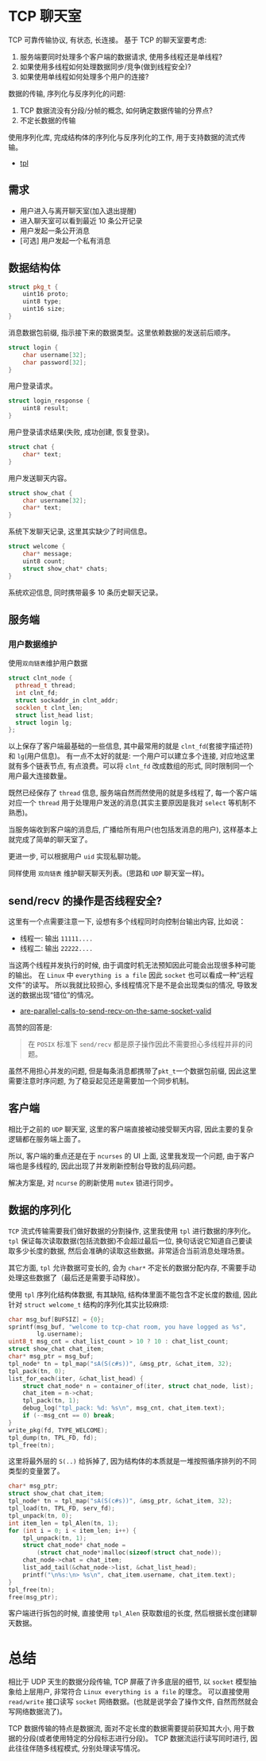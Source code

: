 # TCP 聊天室

TCP 可靠传输协议, 有状态, 长连接。
基于 TCP 的聊天室要考虑:

1. 服务端要同时处理多个客户端的数据请求, 使用多线程还是单线程? 
2. 如果使用多线程如何处理数据同步/竞争(做到线程安全)? 
3. 如果使用单线程如何处理多个用户的连接?

数据的传输, 序列化与反序列化的问题:
1. TCP 数据流没有分段/分帧的概念, 如何确定数据传输的分界点?
2. 不定长数据的传输

使用序列化库, 完成结构体的序列化与反序列化的工作, 用于支持数据的流式传输。

 - [tpl](https://github.com/troydhanson/tpl)

## 需求

- 用户进入与离开聊天室(加入退出提醒)
- 进入聊天室可以看到最近 10 条公开记录
- 用户发起一条公开消息
- [可选] 用户发起一个私有消息

## 数据结构体

```cpp
struct pkg_t {
    uint16 proto;
    uint8 type;
    uint16 size;
}
```
消息数据包前缀, 指示接下来的数据类型。这里依赖数据的发送前后顺序。

```cpp
struct login {
    char username[32];
    char password[32];
}
```
用户登录请求。

```cpp
struct login_response {
    uint8 result;
}
```
用户登录请求结果(失败, 成功创建, 恢复登录)。

```cpp
struct chat {
    char* text;
}
```
用户发送聊天内容。


```cpp
struct show_chat {
    char username[32];
    char* text;
}
```
系统下发聊天记录, 这里其实缺少了时间信息。


```cpp
struct welcome {
    char* message;
    uint8 count;
    struct show_chat* chats;
}
```
系统欢迎信息, 同时携带最多 10 条历史聊天记录。

## 服务端

### 用户数据维护

使用`双向链表`维护用户数据

```cpp
struct clnt_node {
  pthread_t thread;
  int clnt_fd;
  struct sockaddr_in clnt_addr;
  socklen_t clnt_len;
  struct list_head list;
  struct login lg;
};
```

以上保存了客户端最基础的一些信息, 其中最常用的就是 `clnt_fd`(套接字描述符) 和 `lg`(用户信息)。
有一点不太好的就是: 一个用户可以建立多个连接, 对应地这里就有多个链表节点, 有点浪费。可以将 `clnt_fd` 改成数组的形式, 同时限制同一个用户最大连接数量。

既然已经保存了 `thread` 信息, 服务端自然而然使用的就是多线程了, 每一个客户端对应一个 `thread` 用于处理用户发送的消息(其实主要原因是我对 `select` 等机制不熟悉)。

当服务端收到客户端的消息后, 广播给所有用户(也包括发消息的用户), 这样基本上就完成了简单的聊天室了。

更进一步, 可以根据用户 `uid` 实现私聊功能。

同样使用 `双向链表` 维护聊天聊天列表。(思路和 `UDP` 聊天室一样)。

## send/recv 的操作是否线程安全?

这里有一个点需要注意一下, 设想有多个线程同时向控制台输出内容, 比如说：
- 线程一: 输出 `11111....`
- 线程二: 输出 `22222....`

当这两个线程并发执行的时候, 由于调度时机无法预知因此可能会出现很多种可能的输出。
在 `Linux` 中 `everything is a file` 因此 `socket` 也可以看成一种“远程文件”的读写。
所以我就比较担心, 多线程情况下是不是会出现类似的情况, 导致发送的数据出现“错位”的情况。

- [are-parallel-calls-to-send-recv-on-the-same-socket-valid](https://stackoverflow.com/questions/1981372/are-parallel-calls-to-send-recv-on-the-same-socket-valid)

高赞的回答是: 
> 在 `POSIX` 标准下 `send/recv` 都是原子操作因此不需要担心多线程并非的问题。

虽然不用担心并发的问题, 但是每条消息都携带了`pkt_t`一个数据包前缀, 因此这里需要注意时序问题, 为了稳妥起见还是需要加一个同步机制。

## 客户端

相比于之前的 `UDP` 聊天室, 这里的客户端直接被动接受聊天内容, 因此主要的复杂逻辑都在服务端上面了。

所以, 客户端的重点还是在于 `ncurses` 的 UI 上面, 这里我发现一个问题, 由于客户端也是多线程的, 因此出现了并发刷新控制台导致的乱码问题。

解决方案是, 对 `ncurse` 的刷新使用 `mutex` 锁进行同步。

## 数据的序列化

`TCP` 流式传输需要我们做好数据的分割操作, 这里我使用 `tpl` 进行数据的序列化。`tpl` 保证每次读取数据(包括流数据)不会超过最后一位, 换句话说它知道自己要读取多少长度的数据, 然后会准确的读取这些数据。非常适合当前消息处理场景。

其它方面, `tpl` 允许数据可变长的, 会为 `char*` 不定长的数据分配内存, 不需要手动处理这些数据了（最后还是需要手动释放）。

使用 `tpl` 序列化结构体数据, 有其缺陷, 结构体里面不能包含不定长度的数组, 因此针对 `struct welcome_t` 结构的序列化其实比较麻烦:

```cpp
char msg_buf[BUFSIZ] = {0};
sprintf(msg_buf, "welcome to tcp-chat room, you have logged as %s",
        lg.username);
uint8_t msg_cnt = chat_list_count > 10 ? 10 : chat_list_count;
struct show_chat chat_item;
char* msg_ptr = msg_buf;
tpl_node* tn = tpl_map("sA(S(c#s))", &msg_ptr, &chat_item, 32);
tpl_pack(tn, 0);
list_for_each(iter, &chat_list_head) {
    struct chat_node* n = container_of(iter, struct chat_node, list);
    chat_item = n->chat;
    tpl_pack(tn, 1);
    debug_log("tpl_pack: %d: %s\n", msg_cnt, chat_item.text);
    if (--msg_cnt == 0) break;
}
write_pkg(fd, TYPE_WELCOME);
tpl_dump(tn, TPL_FD, fd);
tpl_free(tn);
```

这里将最外层的 `S(..)` 给拆掉了, 因为结构体的本质就是一堆按照循序排列的不同类型的变量罢了。

```cpp
char* msg_ptr;
struct show_chat chat_item;
tpl_node* tn = tpl_map("sA(S(c#s))", &msg_ptr, &chat_item, 32);
tpl_load(tn, TPL_FD, serv_fd);
tpl_unpack(tn, 0);
int item_len = tpl_Alen(tn, 1);
for (int i = 0; i < item_len; i++) {
    tpl_unpack(tn, 1);
    struct chat_node* chat_node =
        (struct chat_node*)malloc(sizeof(struct chat_node));
    chat_node->chat = chat_item;
    list_add_tail(&chat_node->list, &chat_list_head);
    printf("\n%s:\n> %s\n", chat_item.username, chat_item.text);
}
tpl_free(tn);
free(msg_ptr);
```

客户端进行拆包的时候, 直接使用 `tpl_Alen` 获取数组的长度, 然后根据长度创建聊天数据。

# 总结

相比于 UDP 天生的数据分段传输, TCP 屏蔽了许多底层的细节, 以 `socket` 模型抽象给上层用户, 非常符合 `Linux everything is a file` 的理念。
可以直接使用 `read/write` 接口读写 `socket` 网络数据。(也就是说学会了操作文件, 自然而然就会写网络数据流了)。

TCP 数据传输的特点是数据流, 面对不定长度的数据需要提前获知其大小, 用于数据的分段(或者使用特定的分段标志进行分段)。
TCP 数据流运行读写同时进行, 因此往往伴随多线程模式, 分别处理读写情况。
